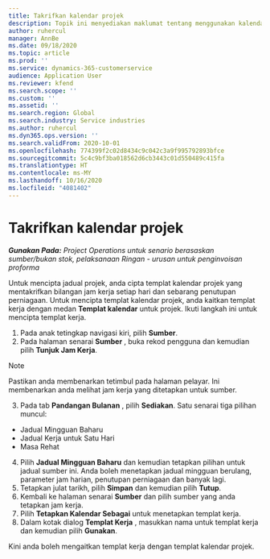 ```yaml
---
title: Takrifkan kalendar projek
description: Topik ini menyediakan maklumat tentang menggunakan kalendar projek untuk menjejak jadual projek.
author: ruhercul
manager: AnnBe
ms.date: 09/18/2020
ms.topic: article
ms.prod: ''
ms.service: dynamics-365-customerservice
audience: Application User
ms.reviewer: kfend
ms.search.scope: ''
ms.custom: ''
ms.assetid: ''
ms.search.region: Global
ms.search.industry: Service industries
ms.author: ruhercul
ms.dyn365.ops.version: ''
ms.search.validFrom: 2020-10-01
ms.openlocfilehash: 774399f2c02d8434c9c042c3a9f995792893bfce
ms.sourcegitcommit: 5c4c9bf3ba018562d6cb3443c01d550489c415fa
ms.translationtype: HT
ms.contentlocale: ms-MY
ms.lasthandoff: 10/16/2020
ms.locfileid: "4081402"
---
```

# <a name="define-project-calendars"></a>Takrifkan kalendar projek

_**Gunakan Pada:** Project Operations untuk senario berasaskan sumber/bukan stok, pelaksanaan Ringan - urusan untuk penginvoisan proforma_

Untuk mencipta jadual projek, anda cipta templat kalendar projek yang mentakrifkan bilangan jam kerja setiap hari dan sebarang penutupan perniagaan. Untuk mencipta templat kalendar projek, anda kaitkan templat kerja dengan medan **Templat kalendar** untuk projek. Ikuti langkah ini untuk mencipta templat kerja.

1. Pada anak tetingkap navigasi kiri, pilih **Sumber**. 
2. Pada halaman senarai **Sumber** , buka rekod pengguna dan kemudian pilih **Tunjuk Jam Kerja**.

  > [!NOTE]
  > Pastikan anda membenarkan tetimbul pada halaman pelayar. Ini membenarkan anda melihat jam kerja yang ditetapkan untuk sumber.
  
3. Pada tab **Pandangan Bulanan** , pilih **Sediakan**. Satu senarai tiga pilihan muncul: 

  - Jadual Mingguan Baharu
  - Jadual Kerja untuk Satu Hari
  - Masa Rehat

4. Pilih **Jadual Mingguan Baharu** dan kemudian tetapkan pilihan untuk jadual sumber ini. Anda boleh menetapkan jadual mingguan berulang, parameter jam harian, penutupan perniagaan dan banyak lagi.
5. Tetapkan julat tarikh, pilih **Simpan** dan kemudian pilih **Tutup**. 
6. Kembali ke halaman senarai **Sumber** dan pilih sumber yang anda tetapkan jam kerja. 
7. Pilih **Tetapkan Kalendar Sebagai** untuk menetapkan templat kerja. 
8. Dalam kotak dialog **Templat Kerja** , masukkan nama untuk templat kerja dan kemudian pilih **Gunakan**. 

Kini anda boleh mengaitkan templat kerja dengan templat kalendar projek.
